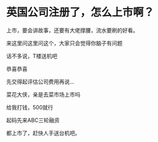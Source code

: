 # 英国公司注册了，怎么上市啊？


上市，要会讲故事，还要有大佬撑腰，流水要刷的好看。

来这里问这里问这个，大家只会觉得你脑子有问题

话不多说，T楼送机吧

恭喜恭喜

先交得起评估公司费用再说...

菜花大侠，亲是去菜市场上市吗

给我打钱，500就行

起码先来ABC三轮融资

都上市了，赶快人手送台机吧。<img src="static/image/smiley/default/lol.gif" smilieid="12" border="0" alt="" />
